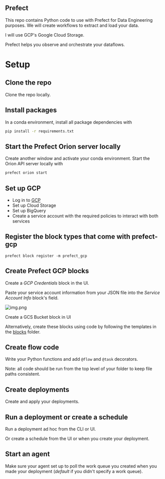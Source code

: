 ## Prefect

This repo contains Python code to use with Prefect for Data Engineering purposes. We will create workflows to extract and load your data.

I will use GCP's Google Cloud Storage.

Prefect helps you observe and orchestrate your dataflows.

# Setup

## Clone the repo

Clone the repo locally.

## Install packages

In a conda environment, install all package dependencies with 

```bash
pip install -r requirements.txt
```
## Start the Prefect Orion server locally

Create another window and activate your conda environment. Start the Orion API server locally with 

```bash
prefect orion start
```

## Set up GCP 

- Log in to [GCP](https://cloud.google.com/)
- Set up Cloud Storage
- Set up BigQuery
- Create a service account with the required policies to interact with both services

## Register the block types that come with prefect-gcp

`prefect block register -m prefect_gcp`

## Create Prefect GCP blocks

Create a *GCP Credentials* block in the UI.

Paste your service account information from your JSON file into the *Service Account Info* block's field.

![img.png](images/img.png)

Create a GCS Bucket block in UI 

Alternatively, create these blocks using code by following the templates in the [blocks](./blocks/) folder. 

## Create flow code

Write your Python functions and add `@flow` and `@task` decorators. 

Note: all code should be run from the top level of your folder to keep file paths consistent.

## Create deployments

Create and apply your deployments.

## Run a deployment or create a schedule

Run a deployment ad hoc from the CLI or UI.

Or create a schedule from the UI or when you create your deployment.

## Start an agent

Make sure your agent set up to poll the work queue you created when you made your deployment (*default* if you didn't specify a work queue).
